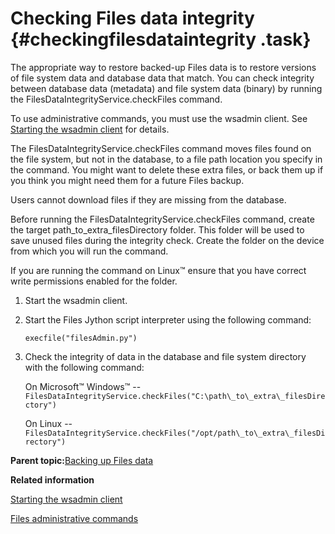 # Checking Files data integrity {#checkingfilesdataintegrity .task}

The appropriate way to restore backed-up Files data is to restore versions of file system data and database data that match. You can check integrity between database data \(metadata\) and file system data \(binary\) by running the FilesDataIntegrityService.checkFiles command.

To use administrative commands, you must use the wsadmin client. See [Starting the wsadmin client](t_admin_wsadmin_starting.md) for details.

The FilesDataIntegrityService.checkFiles command moves files found on the file system, but not in the database, to a file path location you specify in the command. You might want to delete these extra files, or back them up if you think you might need them for a future Files backup.

Users cannot download files if they are missing from the database.

Before running the FilesDataIntegrityService.checkFiles command, create the target path\_to\_extra\_filesDirectory folder. This folder will be used to save unused files during the integrity check. Create the folder on the device from which you will run the command.

If you are running the command on Linux™ ensure that you have correct write permissions enabled for the folder.

1.  Start the wsadmin client.

2.  Start the Files Jython script interpreter using the following command:

    ```
    execfile("filesAdmin.py")
    ```

3.  Check the integrity of data in the database and file system directory with the following command:

    On Microsoft™ Windows™ -- `FilesDataIntegrityService.checkFiles("C:\path\_to\_extra\_filesDirectory")`

    On Linux -- `FilesDataIntegrityService.checkFiles("/opt/path\_to\_extra\_filesDirectory")`


**Parent topic:**[Backing up Files data](../admin/t_admin_files_backup.md)

**Related information**  


[Starting the wsadmin client](../admin/t_admin_wsadmin_starting.md)

[Files administrative commands](../admin/r_admin_files_commands.md)

